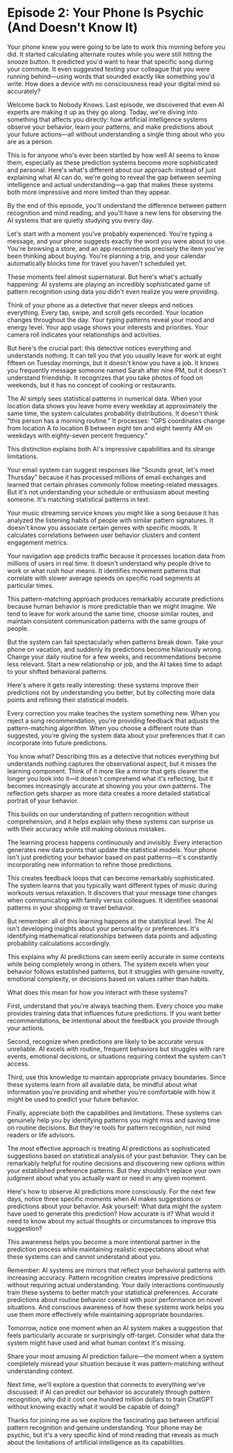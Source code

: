 # Episode 2: Your Phone Is Psychic (And Doesn't Know It)

Your phone knew you were going to be late to work this morning before you did. It started calculating alternate routes while you were still hitting the snooze button. It predicted you'd want to hear that specific song during your commute. It even suggested texting your colleague that you were running behind—using words that sounded exactly like something you'd write. <break time="0.5s" /> How does a device with no consciousness read your digital mind so accurately?

Welcome back to Nobody Knows. Last episode, we discovered that even AI experts are making it up as they go along. Today, we're diving into something that affects you directly: how artificial intelligence systems observe your behavior, learn your patterns, and make predictions about your future actions—all without understanding a single thing about who you are as a person.

This is for anyone who's ever been startled by how well AI seems to know them, especially as these prediction systems become more sophisticated and personal. Here's what's different about our approach: instead of just explaining what AI can do, we're going to reveal the gap between seeming intelligence and actual understanding—a gap that makes these systems both more impressive and more limited than they appear.

By the end of this episode, you'll understand the difference between pattern recognition and mind reading, and you'll have a new lens for observing the AI systems that are quietly studying you every day.

Let's start with a moment you've probably experienced. You're typing a message, and your phone suggests exactly the word you were about to use. You're browsing a store, and an app recommends precisely the item you've been thinking about buying. You're planning a trip, and your calendar automatically blocks time for travel you haven't scheduled yet.

These moments feel almost supernatural. But here's what's actually happening: AI systems are playing an incredibly sophisticated game of pattern recognition using data you didn't even realize you were providing.

Think of your phone as a detective that never sleeps and notices everything. Every tap, swipe, and scroll gets recorded. Your location changes throughout the day. Your typing patterns reveal your mood and energy level. Your app usage shows your interests and priorities. Your camera roll indicates your relationships and activities.

But here's the crucial part: this detective notices everything and understands nothing. It can tell you that you usually leave for work at eight fifteen on Tuesday mornings, but it doesn't know you have a job. It knows you frequently message someone named Sarah after nine PM, but it doesn't understand friendship. It recognizes that you take photos of food on weekends, but it has no concept of cooking or restaurants.

The AI simply sees statistical patterns in numerical data. When your location data shows you leave home every weekday at approximately the same time, the system calculates probability distributions. It doesn't think "this person has a morning routine." It processes: "GPS coordinates change from location A to location B between eight ten and eight twenty AM on weekdays with eighty-seven percent frequency."

This distinction explains both AI's impressive capabilities and its strange limitations.

Your email system can suggest responses like "Sounds great, let's meet Thursday" because it has processed millions of email exchanges and learned that certain phrases commonly follow meeting-related messages. But it's not understanding your schedule or enthusiasm about meeting someone. It's matching statistical patterns in text.

Your music streaming service knows you might like a song because it has analyzed the listening habits of people with similar pattern signatures. It doesn't know you associate certain genres with specific moods. It calculates correlations between user behavior clusters and content engagement metrics.

Your navigation app predicts traffic because it processes location data from millions of users in real time. It doesn't understand why people drive to work or what rush hour means. It identifies movement patterns that correlate with slower average speeds on specific road segments at particular times.

This pattern-matching approach produces remarkably accurate predictions because human behavior is more predictable than we might imagine. We tend to leave for work around the same time, choose similar routes, and maintain consistent communication patterns with the same groups of people.

But the system can fail spectacularly when patterns break down. Take your phone on vacation, and suddenly its predictions become hilariously wrong. Change your daily routine for a few weeks, and recommendations become less relevant. Start a new relationship or job, and the AI takes time to adapt to your shifted behavioral patterns.

Here's where it gets really interesting: these systems improve their predictions not by understanding you better, but by collecting more data points and refining their statistical models.

Every correction you make teaches the system something new. When you reject a song recommendation, you're providing feedback that adjusts the pattern-matching algorithm. When you choose a different route than suggested, you're giving the system data about your preferences that it can incorporate into future predictions.

You know what? Describing this as a detective that notices everything but understands nothing captures the observational aspect, but it misses the learning component. Think of it more like a mirror that gets clearer the longer you look into it—it doesn't comprehend what it's reflecting, but it becomes increasingly accurate at showing you your own patterns. The reflection gets sharper as more data creates a more detailed statistical portrait of your behavior.

This builds on our understanding of pattern recognition without comprehension, and it helps explain why these systems can surprise us with their accuracy while still making obvious mistakes.

The learning process happens continuously and invisibly. Every interaction generates new data points that update the statistical models. Your phone isn't just predicting your behavior based on past patterns—it's constantly incorporating new information to refine those predictions.

This creates feedback loops that can become remarkably sophisticated. The system learns that you typically want different types of music during workouts versus relaxation. It discovers that your message tone changes when communicating with family versus colleagues. It identifies seasonal patterns in your shopping or travel behavior.

But remember: all of this learning happens at the statistical level. The AI isn't developing insights about your personality or preferences. It's identifying mathematical relationships between data points and adjusting probability calculations accordingly.

This explains why AI predictions can seem eerily accurate in some contexts while being completely wrong in others. The system excels when your behavior follows established patterns, but it struggles with genuine novelty, emotional complexity, or decisions based on values rather than habits.

What does this mean for how you interact with these systems?

First, understand that you're always teaching them. Every choice you make provides training data that influences future predictions. If you want better recommendations, be intentional about the feedback you provide through your actions.

Second, recognize when predictions are likely to be accurate versus unreliable. AI excels with routine, frequent behaviors but struggles with rare events, emotional decisions, or situations requiring context the system can't access.

Third, use this knowledge to maintain appropriate privacy boundaries. Since these systems learn from all available data, be mindful about what information you're providing and whether you're comfortable with how it might be used to predict your future behavior.

Finally, appreciate both the capabilities and limitations. These systems can genuinely help you by identifying patterns you might miss and saving time on routine decisions. But they're tools for pattern recognition, not mind readers or life advisors.

The most effective approach is treating AI predictions as sophisticated suggestions based on statistical analysis of your past behavior. They can be remarkably helpful for routine decisions and discovering new options within your established preference patterns. But they shouldn't replace your own judgment about what you actually want or need in any given moment.

Here's how to observe AI predictions more consciously. For the next few days, notice three specific moments when AI makes suggestions or predictions about your behavior. Ask yourself: What data might the system have used to generate this prediction? How accurate is it? What would it need to know about my actual thoughts or circumstances to improve this suggestion?

This awareness helps you become a more intentional partner in the prediction process while maintaining realistic expectations about what these systems can and cannot understand about you.

Remember: AI systems are mirrors that reflect your behavioral patterns with increasing accuracy. Pattern recognition creates impressive predictions without requiring actual understanding. Your daily interactions continuously train these systems to better match your statistical preferences. Accurate predictions about routine behavior coexist with poor performance on novel situations. And conscious awareness of how these systems work helps you use them more effectively while maintaining appropriate boundaries.

Tomorrow, notice one moment when an AI system makes a suggestion that feels particularly accurate or surprisingly off-target. <break time="0.3s" /> Consider what data the system might have used and what human context it's missing.

Share your most amusing AI prediction failure—the moment when a system completely misread your situation because it was pattern-matching without understanding context.

Next time, we'll explore a question that connects to everything we've discussed: if AI can predict our behavior so accurately through pattern recognition, why did it cost one hundred million dollars to train ChatGPT without knowing exactly what it would be capable of doing?

Thanks for joining me as we explore the fascinating gap between artificial pattern recognition and genuine understanding. Your phone may be psychic, but it's a very specific kind of mind reading that reveals as much about the limitations of artificial intelligence as its capabilities.
